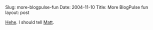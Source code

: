 Slug: more-blogpulse-fun
Date: 2004-11-10
Title: More BlogPulse fun
layout: post

<a href="http://blogpulse.com/trend?query1=WordPress&amp;label1=WordPress&amp;query2=%22Moveable+Type%22&amp;label2=Moveable+Type&amp;query3=&amp;label3=">Hehe</a>. I should tell <a href="http://photomatt.net">Matt</a>.
